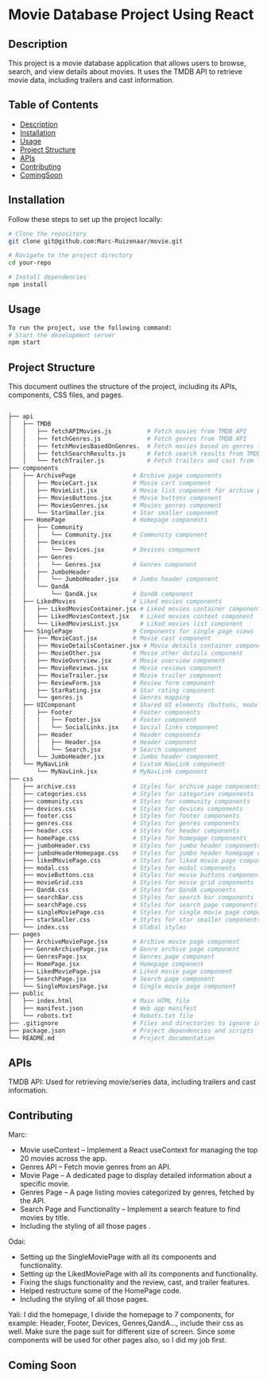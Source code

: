 # Movie Database Project Using React

## Description
This project is a movie database application that allows users to browse, search, and view details about movies. It uses the TMDB API to retrieve movie data, including trailers and cast information.

## Table of Contents
- [Description](#description)
- [Installation](#installation)
- [Usage](#usage)
- [Project Structure](#project-structure)
- [APIs](#apis)
- [Contributing](#contributing)
- [ComingSoon](#Some-of-those-Coming-Soon)

## Installation
Follow these steps to set up the project locally:

```bash
# Clone the repository
git clone git@github.com:Marc-Ruizenaar/movie.git

# Navigate to the project directory
cd your-repo

# Install dependencies
npm install
```

## Usage
```bash
To run the project, use the following command:
# Start the development server
npm start

```

## Project Structure
This document outlines the structure of the project, including its APIs, components, CSS files, and pages.
```bash

├── api                    
│   ├── TMDB
│   │   ├── fetchAPIMovies.js          # Fetch movies from TMDB API
│   │   ├── fetchGenres.js             # Fetch genres from TMDB API
│   │   ├── fetchMoviesBasedOnGenres.  # Fetch movies based on genres from TMDB API
│   │   ├── fetchSearchResults.js      # Fetch search results from TMDB API
│   │   └── fetchTrailer.js            # Fetch trailers and cast from TMDB API
├── components             
│   ├── ArchivePage                # Archive page components
│   │   ├── MovieCart.jsx          # Movie cart component
│   │   ├── MovieList.jsx          # Movie list component for archive page
│   │   ├── MoviesButtons.jsx      # Movie buttons component
│   │   ├── MoviesGenres.jsx       # Movies genres component
│   │   └── StarSmaller.jsx        # Star smaller component
│   ├── HomePage                   # Homepage components
│   │   ├── Community             
│   │   │   └── Community.jsx      # Community component
│   │   ├── Devices                
│   │   │   └── Devices.jsx        # Devices component
│   │   ├── Genres                
│   │   │   └── Genres.jsx         # Genres component
│   │   ├── JumboHeader           
│   │   │   └── JumboHeader.jsx    # Jumbo header component
│   │   └── QandA                 
│   │       └── QandA.jsx          # QandA component
│   ├── LikedMovies                # Liked movies components
│   │   ├── LikedMoviesContainer.jsx # Liked movies container component
│   │   ├── LikedMoviesContext.jsx   # Liked movies context component
│   │   └── LikedMoviesList.jsx      # Liked movies list component
│   ├── SinglePage                 # Components for single page views
│   │   ├── MovieCast.jsx          # Movie cast component
│   │   ├── MovieDetailsContainer.jsx # Movie details container component
│   │   ├── MovieOther.jsx         # Movie other details component
│   │   ├── MovieOverview.jsx      # Movie overview component
│   │   ├── MovieReviews.jsx       # Movie reviews component
│   │   ├── MovieTrailer.jsx       # Movie trailer component
│   │   ├── ReviewForm.jsx         # Review form component
│   │   ├── StarRating.jsx         # Star rating component
│   │   └── genres.js              # Genres mapping
│   ├── UIComponant                # Shared UI elements (buttons, modals, etc.)
│   │   ├── Footer                 # Footer components
│   │   │   ├── Footer.jsx         # Footer component
│   │   │   └── SocialLinks.jsx    # Social links component
│   │   ├── Header                 # Header components
│   │   │   ├── Header.jsx         # Header component
│   │   │   └── Search.jsx         # Search component
│   │   └── JumboHeader.jsx        # Jumbo header component
│   └── MyNavLink                  # Custom NavLink component
│       └── MyNavLink.jsx          # MyNavLink component
├── css                    
│   ├── archive.css                # Styles for archive page components
│   ├── categories.css             # Styles for categories components
│   ├── community.css              # Styles for community components
│   ├── devices.css                # Styles for devices components
│   ├── footer.css                 # Styles for footer components
│   ├── genres.css                 # Styles for genres components
│   ├── header.css                 # Styles for header components
│   ├── homePage.css               # Styles for homepage components
│   ├── jumboHeader.css            # Styles for jumbo header components
│   ├── jumboHeaderHomepage.css    # Styles for jumbo header homepage components
│   ├── likedMoviePage.css         # Styles for liked movie page components
│   ├── modal.css                  # Styles for modal components
│   ├── movieButtons.css           # Styles for movie buttons components
│   ├── movieGrid.css              # Styles for movie grid components
│   ├── QandA.css                  # Styles for QandA components
│   ├── searchBar.css              # Styles for search bar components
│   ├── searchPage.css             # Styles for search page components
│   ├── singleMoviePage.css        # Styles for single movie page components
│   ├── starSmaller.css            # Styles for star smaller components
│   └── index.css                  # Global styles
├── pages                  
│   ├── ArchiveMoviePage.jsx       # Archive movie page component
│   ├── GenreArchivePage.jsx       # Genre archive page component
│   ├── GenresPage.jsx             # Genres page component
│   ├── HomePage.jsx               # Homepage component
│   ├── LikedMoviePage.jsx         # Liked movie page component
│   ├── SearchPage.jsx             # Search page component
│   └── SingleMoviesPage.jsx       # Single movie page component
├── public
│   ├── index.html                 # Main HTML file
│   ├── manifest.json              # Web app manifest
│   └── robots.txt                 # Robots.txt file
├── .gitignore                     # Files and directories to ignore in Git
├── package.json                   # Project dependencies and scripts
└── README.md                      # Project documentation

```
## APIs
TMDB API: Used for retrieving movie/series data, including trailers and cast information.

## Contributing

Marc:
- Movie useContext – Implement a React useContext for managing the top 20 movies across the app.
- Genres API – Fetch movie genres from an API.
- Movie Page – A dedicated page to display detailed information about a specific movie.
- Genres Page – A page listing movies categorized by genres, fetched by the API.
- Search Page and Functionality – Implement a search feature to find movies by title.
- Including the styling of all those pages .


Odai:
- Setting up the SingleMoviePage with all its components and functionality.
- Setting up the LikedMoviePage with all its components and functionality.
- Fixing the slugs functionality and the review, cast, and trailer features.
- Helped restructure some of the HomePage code.
- Including the styling of all those pages.

Yali:
I did the homepage, I divide the homepage to 7 components, for example: Header, Footer, Devices, Genres,QandA..., include their css as well.   Make sure the page suit for different size of screen. Since some components will be used for other pages also, so I did my job first.


## Coming Soon